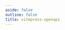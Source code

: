 ```yaml
---
aside: false
outline: false
title: vitepress-openapi
---
```


<script setup lang="ts">
import { useData } from 'vitepress'
import spec from '../../public/openapi-parameters.json'

const { isDark } = useData()
</script>

<OASpec :spec="spec" :isDark="isDark" />

